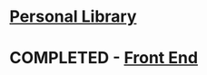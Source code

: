 # [Personal Library](https://www.freecodecamp.org/learn/quality-assurance/quality-assurance-projects/personal-library)


# COMPLETED - [Front End](https://boilerplate-project-library.johnvan7.repl.co)